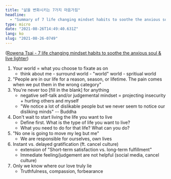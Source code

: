 ```yaml
---
title: "삶을 변화시키는 7가지 마음가짐"
headline:
  - "Summary of 7 life changing mindset habits to soothe the anxious soul and live lighter by Rowena Tsai"
type: micro
date: "2021-08-26T14:49:40.631Z"
lang: ko
slug: "2021-08-26-0749"
---
```


([Rowena Tsai - 7 life changing mindset habits to soothe the anxious soul & live lighter](https://www.youtube.com/watch?v=FmBRB2Wq8VU))

1. Your world = what you choose to fixate as on
    - think about me - surround world - "world" world - spritiual world
2. "People are in our life for a reason, season, or lifetime. The pain comes when we put them in the wrong category"
3. You're never too \[fill in the blank\] for anything
    - negative self-talk and/or judgemental mindset = projecting insecurity + hurting others and myself
    - "We notice a lot of dislikable people but we never seem to notice our disliking minds" -- Buddha
4. Don't wait to start living the life you want to live
    - Define first. What is the type of life you want to live?
    - What you need to do for that life? What can you do?
5. "No one is going to move my leg but me"
    - We are responsible for ourselves, own lives
6. Instant vs. delayed gratification (ft. cancel culture)
    - extension of "Short-term satisfaction vs. long-term fulfillment"
    - Immediate feeling/judgement are not helpful (social media, cancel culture)
7. Only we know where our love truly lie
    - Truthfulness, compassion, forbearance
